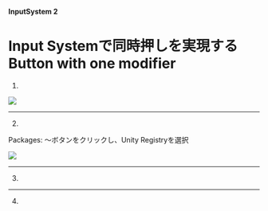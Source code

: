 **InputSystem 2**

# Input Systemで同時押しを実現する Button with one modifier
1.


![](images/1/unity-input-system-intro-v2-1-940x563.png.avif "")

---
2.
Packages: ～ボタンをクリックし、Unity Registryを選択

![](images/1/unity-input-system-intro-v2-2.png.avif "")

---
3.


---
4.

